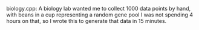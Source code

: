 biology.cpp:
  A biology lab wanted me to collect 1000 data points by hand, with beans in a cup representing a random gene pool
  I was not spending 4 hours on that, so I wrote this to generate that data in 15 minutes.
